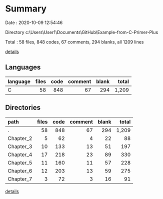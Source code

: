 # Summary

Date : 2020-10-09 12:54:46

Directory c:\Users\User1\Documents\GitHub\Example-from-C-Primer-Plus

Total : 58 files,  848 codes, 67 comments, 294 blanks, all 1209 lines

[details](details.md)

## Languages
| language | files | code | comment | blank | total |
| :--- | ---: | ---: | ---: | ---: | ---: |
| C | 58 | 848 | 67 | 294 | 1,209 |

## Directories
| path | files | code | comment | blank | total |
| :--- | ---: | ---: | ---: | ---: | ---: |
| . | 58 | 848 | 67 | 294 | 1,209 |
| Chapter_2 | 5 | 62 | 4 | 22 | 88 |
| Chapter_3 | 10 | 133 | 13 | 51 | 197 |
| Chapter_4 | 17 | 218 | 23 | 89 | 330 |
| Chapter_5 | 11 | 160 | 11 | 57 | 228 |
| Chapter_6 | 12 | 203 | 13 | 59 | 275 |
| Chapter_7 | 3 | 72 | 3 | 16 | 91 |

[details](details.md)